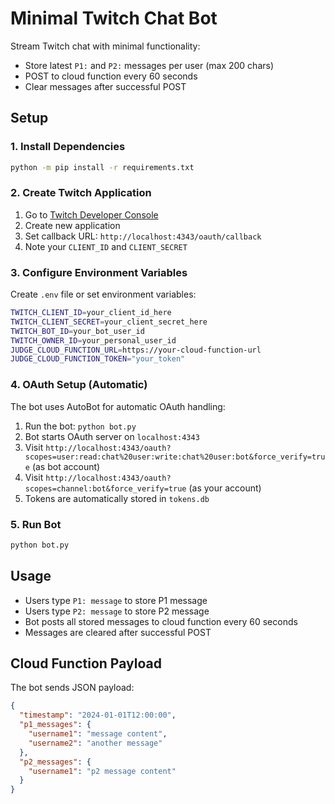 # Minimal Twitch Chat Bot

Stream Twitch chat with minimal functionality:
- Store latest `P1:` and `P2:` messages per user (max 200 chars)
- POST to cloud function every 60 seconds
- Clear messages after successful POST

## Setup

### 1. Install Dependencies
```bash
python -m pip install -r requirements.txt
```

### 2. Create Twitch Application
1. Go to [Twitch Developer Console](https://dev.twitch.tv/console)
2. Create new application
3. Set callback URL: `http://localhost:4343/oauth/callback`
4. Note your `CLIENT_ID` and `CLIENT_SECRET`

### 3. Configure Environment Variables
Create `.env` file or set environment variables:
```bash
TWITCH_CLIENT_ID=your_client_id_here
TWITCH_CLIENT_SECRET=your_client_secret_here
TWITCH_BOT_ID=your_bot_user_id
TWITCH_OWNER_ID=your_personal_user_id
JUDGE_CLOUD_FUNCTION_URL=https://your-cloud-function-url
JUDGE_CLOUD_FUNCTION_TOKEN="your_token"
```

### 4. OAuth Setup (Automatic)
The bot uses AutoBot for automatic OAuth handling:
1. Run the bot: `python bot.py`
2. Bot starts OAuth server on `localhost:4343`
3. Visit `http://localhost:4343/oauth?scopes=user:read:chat%20user:write:chat%20user:bot&force_verify=true` (as bot account)
4. Visit `http://localhost:4343/oauth?scopes=channel:bot&force_verify=true` (as your account)
5. Tokens are automatically stored in `tokens.db`

### 5. Run Bot
```bash
python bot.py
```
## Usage

- Users type `P1: message` to store P1 message
- Users type `P2: message` to store P2 message
- Bot posts all stored messages to cloud function every 60 seconds
- Messages are cleared after successful POST

## Cloud Function Payload

The bot sends JSON payload:
```json
{
  "timestamp": "2024-01-01T12:00:00",
  "p1_messages": {
    "username1": "message content",
    "username2": "another message"
  },
  "p2_messages": {
    "username1": "p2 message content"
  }
}
```
